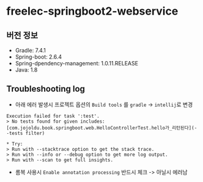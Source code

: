 # freelec-springboot2-webservice

## 버전 정보
- Gradle: 7.4.1
- Spring-boot: 2.6.4
- Spring-dpendency-management: 1.0.11.RELEASE
- Java: 1.8

## Troubleshooting log
- 아래 에러 발생시 프로젝트 옵션의 `Build tools` 를 `gradle` -> `intellij`로 변경
```shell
Execution failed for task ':test'.
> No tests found for given includes: [com.jojoldu.book.springboot.web.HelloControllerTest.hello가_리턴된다](--tests filter)

* Try:
> Run with --stacktrace option to get the stack trace.
> Run with --info or --debug option to get more log output.
> Run with --scan to get full insights.

```
- 롬복 사용시 `Enable annotation processing` 반드시 체크 -> 아닐시 에러남
